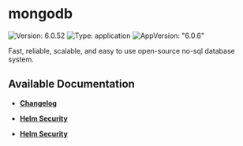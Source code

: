 # mongodb

![Version: 6.0.52](https://img.shields.io/badge/Version-6.0.52-informational?style=flat-square) ![Type: application](https://img.shields.io/badge/Type-application-informational?style=flat-square) ![AppVersion: "6.0.6"](https://img.shields.io/badge/AppVersion-"6.0.6"-informational?style=flat-square)

Fast, reliable, scalable, and easy to use open-source no-sql database system.

## Available Documentation

- [**Changelog**](CHANGELOG)

- [**Helm Security**](container-security)

- [**Helm Security**](helm-security)

